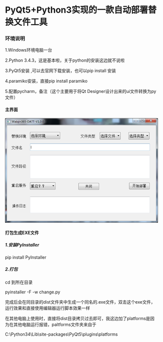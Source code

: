 # PyQt5+Python3实现的一款自动部署替换文件工具

### 环境说明
1.Windows环境电脑一台

2.Python 3.4.3，这是基本啦，关于python的安装这边就不说啦

3.PyQt5安装 ,可以去官网下载安装，也可以pip install 安装

4.paramiko安装，直接pip install paramiko

5.配置pycharm，备注（这个主要用于将Qt Designer设计出来的ui文件转换为py文件）

#### 主界面
![image](https://github.com/NJ-zero/PyQt5-/raw/master/jiemian.png)


#### 打包生成EXE文件

##### 1.安装PyInstaller

pip install PyInstaller

##### 2.打包
cd 到所在目录

pyinstaller -F -w  change.py


完成后会在同目录的dist文件夹中生成一个同名的.exe文件，双击这个exe文件，运行效果和直接使用编辑器运行脚本效果一样

在其他电脑上使用时，直接将dist目录拷贝过去即可，我这边加了platforms是因为在其他电脑运行报错，paltforms文件夹来自于

C:\Python34\Lib\site-packages\PyQt5\plugins\platforms
